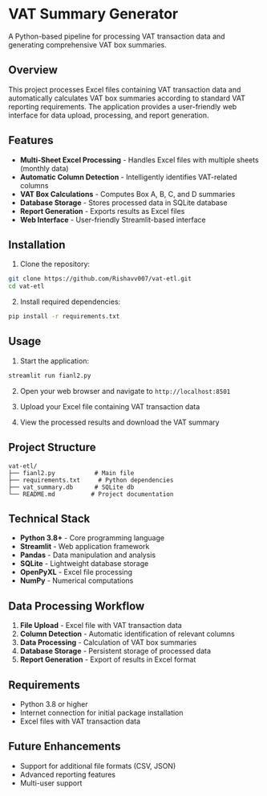 # VAT Summary Generator

A Python-based pipeline for processing VAT transaction data and generating comprehensive VAT box summaries.

## Overview

This project processes Excel files containing VAT transaction data and automatically calculates VAT box summaries according to standard VAT reporting requirements. The application provides a user-friendly web interface for data upload, processing, and report generation.

## Features

- **Multi-Sheet Excel Processing** - Handles Excel files with multiple sheets (monthly data)
- **Automatic Column Detection** - Intelligently identifies VAT-related columns
- **VAT Box Calculations** - Computes Box A, B, C, and D summaries
- **Database Storage** - Stores processed data in SQLite database
- **Report Generation** - Exports results as Excel files
- **Web Interface** - User-friendly Streamlit-based interface

## Installation

1. Clone the repository:
```bash
git clone https://github.com/Rishavv007/vat-etl.git
cd vat-etl
```

2. Install required dependencies:
```bash
pip install -r requirements.txt
```

## Usage

1. Start the application:
```bash
streamlit run fianl2.py
```

2. Open your web browser and navigate to `http://localhost:8501`

3. Upload your Excel file containing VAT transaction data

4. View the processed results and download the VAT summary

## Project Structure

```
vat-etl/
├── fianl2.py           # Main file
├── requirements.txt     # Python dependencies
├── vat_summary.db      # SQLite db
└── README.md          # Project documentation
```

## Technical Stack

- **Python 3.8+** - Core programming language
- **Streamlit** - Web application framework
- **Pandas** - Data manipulation and analysis
- **SQLite** - Lightweight database storage
- **OpenPyXL** - Excel file processing
- **NumPy** - Numerical computations

## Data Processing Workflow

1. **File Upload** - Excel file with VAT transaction data
2. **Column Detection** - Automatic identification of relevant columns
3. **Data Processing** - Calculation of VAT box summaries
4. **Database Storage** - Persistent storage of processed data
5. **Report Generation** - Export of results in Excel format

## Requirements

- Python 3.8 or higher
- Internet connection for initial package installation
- Excel files with VAT transaction data

## Future Enhancements

- Support for additional file formats (CSV, JSON)
- Advanced reporting features
- Multi-user support
